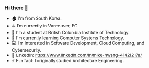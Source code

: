 ### Hi there 👋

- :house: I'm from South Korea.
- :airplane: I'm currently in Vancouver, BC.
- :school: I'm a student at British Columbia Institute of Technology.
- :book: I'm currently learning Computer Systems Technology.
- :computer: I'm interested in Software Development, Cloud Computing, and Cybersecurity.
- :link: Linkedin: https://www.linkedin.com/in/mike-hwang-41421217a/
- ⚡ Fun fact: I originally studied Architecture Engineering.

